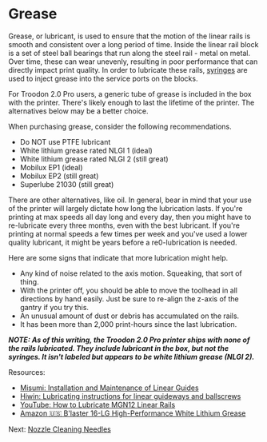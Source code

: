 # Grease
Grease, or lubricant, is used to ensure that the motion of the linear rails is smooth and consistent over a long period of time. 
Inside the linear rail block is a set of steel ball bearings that run along the steel rail - metal on metal. Over time, these can wear unevenly, resulting in poor performance that can directly impact print quality.
In order to lubricate these rails, [syringes](https://github.com/500Foods/WelcomeToTroodon/blob/main/docs/level_1/syringes.md) are used to inject grease into the service ports on the blocks.

For Troodon 2.0 Pro users, a generic tube of grease is included in the box with the printer. There's likely enough to last the lifetime of the printer. The alternatives below may be a better choice.

When purchasing grease, consider the following recommendations.
- Do NOT use PTFE lubricant
- White lithium grease rated NLGI 1 (ideal)
- White lithium grease rated NLGI 2 (still great)
- Mobilux EP1 (ideal)
- Mobilux EP2 (still great)
- Superlube 21030 (still great)

There are other alternatives, like oil. In general, bear in mind that your use of the printer will largely dictate how long the lubrication lasts.
If you're printing at max speeds all day long and every day, then you might have to re-lubricate every three months, even with the best lubricant. 
If you're printing at normal speeds a few times per week and you've used a lower quality lubricant, it might be years before a re0-lubrication is needed.

Here are some signs that indicate that more lubrication might help.
- Any kind of noise related to the axis motion. Squeaking, that sort of thing.
- With the printer off, you should be able to move the toolhead in all directions by hand easily. Just be sure to re-align the z-axis of the gantry if you try this.
- An unusual amount of dust or debris has accumulated on the rails.
- It has been more than 2,000 print-hours since the last lubrication.

***NOTE: As of this writing, the Troodon 2.0 Pro printer ships with none of the rails lubricated. They include lubricant in the box, but not the syringes. It isn't labeled but appears to be white lithium grease (NLGI 2).***

Resources:
- [Misumi: Installation and Maintenance of Linear Guides](https://us.misumi-ec.com/pdf/fa/2010/p0501.pdf)
- [Hiwin: Lubricating instructions for linear guideways and ballscrews](https://www.hiwin.com/wp-content/uploads/lubricating_instructions.pdf)
- [YouTube: How to Lubricate MGN12 Linear Rails](https://www.youtube.com/watch?v=GWzz6fQiWmw)
- [Amazon 🇺🇸 B'laster 16-LG High-Performance White Lithium Grease](https://a.co/d/gwLPUC0)

 Next: [Nozzle Cleaning Needles](https://github.com/500Foods/WelcomeToTroodon/blob/main/docs/level_1/nozzle_needles.md)
 
